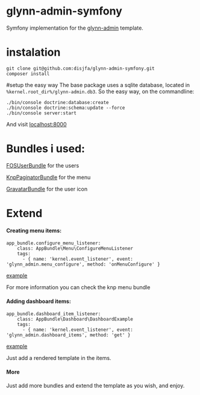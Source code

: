 glynn-admin-symfony
===================

Symfony implementation for the [glynn-admin](https://github.com/disjfa/glynn-admin) template.

# instalation

```
git clone git@github.com:disjfa/glynn-admin-symfony.git
composer install
```

#setup the easy way
The base package uses a sqlite database, located in ```%kernel.root_dir%/glynn-admin.db3```.
So the easy way, on the commandline:
```
./bin/console doctrine:database:create
./bin/console doctrine:schema:update --force
./bin/console server:start
```
And visit [localhost:8000](http://localhost:8000/)

# Bundles i used:

[FOSUserBundle](https://github.com/FriendsOfSymfony/FOSUserBundle) for the users

[KnpPaginatorBundle](https://github.com/KnpLabs/KnpPaginatorBundle) for the menu

[GravatarBundle](https://github.com/henrikbjorn/GravatarBundle) for the user icon

# Extend

#### Creating menu items:
```
app_bundle.configure_menu_listener:
    class: AppBundle\Menu\ConfigureMenuListener
    tags:
      - { name: 'kernel.event_listener', event: 'glynn_admin.menu_configure', method: 'onMenuConfigure' }
```
[example](https://github.com/disjfa/glynn-admin-symfony/blob/master/src/GlyynnAdminBundle/Menu/ConfigureMenuListener.php)

For more information you can check the knp menu bundle

#### Adding dashboard items:
```
app_bundle.dashboard_item_listener:
    class: AppBundle\Dashboard\DashboardExample
    tags:
      - { name: 'kernel.event_listener', event: 'glynn_admin.dashboard_items', method: 'get' }
```
[example](https://github.com/disjfa/glynn-admin-symfony/blob/master/src/GlyynnAdminBundle/Dashboard/DashboardExample.php)

Just add a rendered template in the items.

#### More

Just add more bundles and extend the template as you wish, and enjoy.